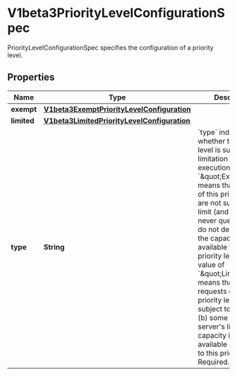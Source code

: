 

# V1beta3PriorityLevelConfigurationSpec

PriorityLevelConfigurationSpec specifies the configuration of a priority level.
## Properties

Name | Type | Description | Notes
------------ | ------------- | ------------- | -------------
**exempt** | [**V1beta3ExemptPriorityLevelConfiguration**](V1beta3ExemptPriorityLevelConfiguration.md) |  |  [optional]
**limited** | [**V1beta3LimitedPriorityLevelConfiguration**](V1beta3LimitedPriorityLevelConfiguration.md) |  |  [optional]
**type** | **String** | &#x60;type&#x60; indicates whether this priority level is subject to limitation on request execution.  A value of &#x60;\&quot;Exempt\&quot;&#x60; means that requests of this priority level are not subject to a limit (and thus are never queued) and do not detract from the capacity made available to other priority levels.  A value of &#x60;\&quot;Limited\&quot;&#x60; means that (a) requests of this priority level _are_ subject to limits and (b) some of the server&#39;s limited capacity is made available exclusively to this priority level. Required. | 



